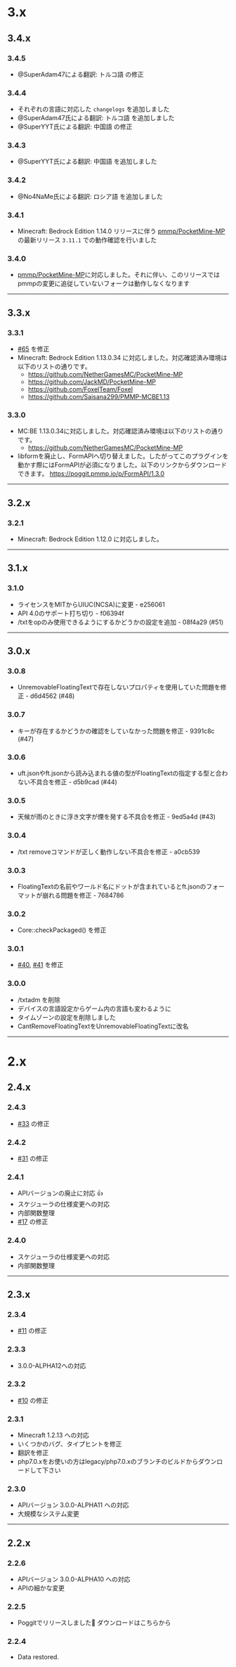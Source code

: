 # 3.x

## 3.4.x

### 3.4.5

- @SuperAdam47による翻訳: トルコ語 の修正

### 3.4.4

- それぞれの言語に対応した `changelogs` を追加しました
- @SuperAdam47氏による翻訳: トルコ語 を追加しました
- @SuperYYT氏による翻訳: 中国語 の修正

### 3.4.3

- @SuperYYT氏による翻訳: 中国語 を追加しました

### 3.4.2

- @No4NaMe氏による翻訳: ロシア語 を追加しました

### 3.4.1

- Minecraft: Bedrock Edition 1.14.0 リリースに伴う [pmmp/PocketMine-MP](https://github.com/pmmp/PocketMine-MP) の最新リリース `3.11.1` での動作確認を行いました

### 3.4.0

- [pmmp/PocketMine-MP](https://github.com/pmmp/PocketMine-MP)に対応しました。それに伴い、このリリースではpmmpの変更に追従していないフォークは動作しなくなります

***

## 3.3.x

### 3.3.1

- [#65](https://github.com/fuyutsuki/Texter/issues/65) を修正
- Minecraft: Bedrock Edition 1.13.0.34 に対応しました。対応確認済み環境は以下のリストの通りです。
  * https://github.com/NetherGamesMC/PocketMine-MP
  * https://github.com/JackMD/PocketMine-MP
  * https://github.com/FoxelTeam/Foxel
  * https://github.com/Saisana299/PMMP-MCBE1.13
  
### 3.3.0

- MC:BE 1.13.0.34に対応しました。対応確認済み環境は以下のリストの通りです。
  * https://github.com/NetherGamesMC/PocketMine-MP
- libformを廃止し、FormAPIへ切り替えました。したがってこのプラグインを動かす際にはFormAPIが必須になりました。以下のリンクからダウンロードできます。
  https://poggit.pmmp.io/p/FormAPI/1.3.0

***

## 3.2.x

### 3.2.1

- Minecraft: Bedrock Edition 1.12.0 に対応しました。

***

## 3.1.x

### 3.1.0

- ライセンスをMITからUIUC(NCSA)に変更 - e256061
- API 4.0のサポート打ち切り - f06394f
- /txtをopのみ使用できるようにするかどうかの設定を追加 - 08f4a29 (#51)

***

## 3.0.x

### 3.0.8

- UnremovableFloatingTextで存在しないプロパティを使用していた問題を修正 - d6d4562 (#48)

### 3.0.7

- キーが存在するかどうかの確認をしていなかった問題を修正 - 9391c8c (#47)

### 3.0.6

- uft.jsonやft.jsonから読み込まれる値の型がFloatingTextの指定する型と合わない不具合を修正 - d5b9cad (#44)

### 3.0.5

- 天候が雨のときに浮き文字が煙を発する不具合を修正 - 9ed5a4d (#43)

### 3.0.4

- /txt removeコマンドが正しく動作しない不具合を修正 - a0cb539

### 3.0.3

- FloatingTextの名前やワールド名にドットが含まれているとft.jsonのフォーマットが崩れる問題を修正 - 7684786

### 3.0.2

- Core::checkPackaged() を修正

### 3.0.1

- [#40](https://github.com/fuyutsuki/Texter/issues/40), [#41](https://github.com/fuyutsuki/Texter/issues/41) を修正

### 3.0.0

- /txtadm を削除
- デバイスの言語設定からゲーム内の言語も変わるように
- タイムゾーンの設定を削除しました
- CantRemoveFloatingTextをUnremovableFloatingTextに改名

***

# 2.x

## 2.4.x

### 2.4.3

- [#33](https://github.com/fuyutsuki/Texter/issues/33) の修正

### 2.4.2

- [#31](https://github.com/fuyutsuki/Texter/issues/31) の修正

### 2.4.1

- APIバージョンの廃止に対応 👍
- スケジューラの仕様変更への対応
- 内部関数整理
- [#17](https://github.com/fuyutsuki/Texter/issues/17) の修正

### 2.4.0

- スケジューラの仕様変更への対応
- 内部関数整理

***

## 2.3.x

### 2.3.4

- [#11](https://github.com/fuyutsuki/Texter/issues/11) の修正

### 2.3.3

- 3.0.0-ALPHA12への対応

### 2.3.2

- [#10](https://github.com/fuyutsuki/Texter/issues/10) の修正

### 2.3.1

- Minecraft 1.2.13 への対応
- いくつかのバグ、タイプヒントを修正
- 翻訳を修正
- php7.0.xをお使いの方はlegacy/php7.0.xのブランチのビルドからダウンロードして下さい

### 2.3.0

- APIバージョン 3.0.0-ALPHA11 への対応
- 大規模なシステム変更

***

## 2.2.x

### 2.2.6

- APIバージョン 3.0.0-ALPHA10 への対応
- APIの細かな変更

### 2.2.5

- Poggitでリリースしました🎉
  ダウンロードはこちらから
  
### 2.2.4

- Data restored.